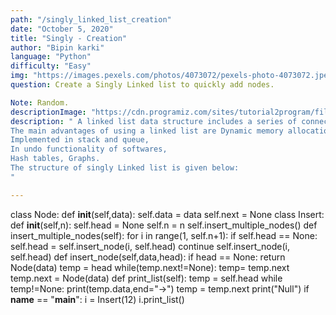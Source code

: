 ```yaml
---
path: "/singly_linked_list_creation"
date: "October 5, 2020"
title: "Singly - Creation"
author: "Bipin karki"
language: "Python"
difficulty: "Easy"
img: "https://images.pexels.com/photos/4073072/pexels-photo-4073072.jpeg?auto=compress&cs=tinysrgb&dpr=2&h=650&w=940"
question: Create a Singly Linked list to quickly add nodes.

Note: Random.
descriptionImage: "https://cdn.programiz.com/sites/tutorial2program/files/linked-list-concept_0.png"
description: " A linked list data structure includes a series of connected nodes. Here, each node store the data and the address of the next node. Time complexity for Search is O(n) and for insert and delete is O(1) while the space complexity is O(n).
The main advantages of using a linked list are Dynamic memory allocation,
Implemented in stack and queue,
In undo functionality of softwares,
Hash tables, Graphs.
The structure of singly Linked list is given below:
"

---
```



class Node:
    def __init__(self,data):
        self.data = data
        self.next = None
class Insert:
    def __init__(self,n):
        self.head = None
        self.n = n
        self.insert_multiple_nodes()
    def insert_multiple_nodes(self):
        for i in range(1, self.n+1):
            if self.head == None:
                self.head = self.insert_node(i, self.head)
                continue
            self.insert_node(i, self.head)
    def insert_node(self,data,head):
        if head == None:
            return Node(data)
        temp = head
        while(temp.next!=None):
            temp= temp.next
        temp.next = Node(data)
    def print_list(self):
        temp = self.head
        while temp!=None:
            print(temp.data,end="->")
            temp = temp.next
        print("Null")
if __name__ == "__main__":
    i = Insert(12)
    i.print_list()
